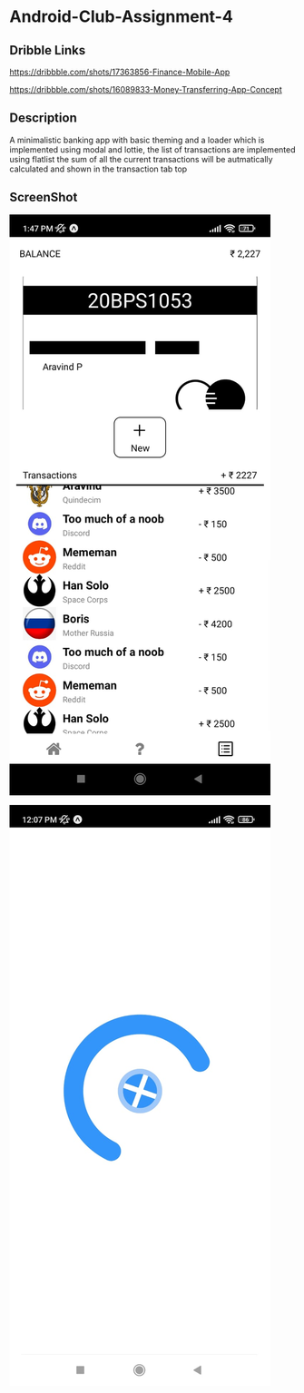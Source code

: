 # Android-Club-Assignment-4
## Dribble Links
https://dribbble.com/shots/17363856-Finance-Mobile-App

https://dribbble.com/shots/16089833-Money-Transferring-App-Concept
## Description
A minimalistic banking app with basic theming and a loader which is implemented using modal and lottie, the list of transactions are implemented using flatlist the sum of all the current transactions will be autmatically calculated and shown in the transaction tab top 
## ScreenShot
![image1](./img/img1.jpeg)

![image1](./img/img2.jpeg)
